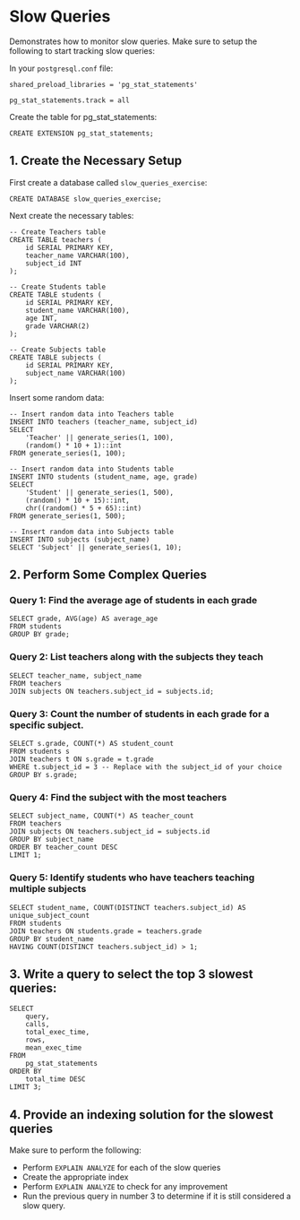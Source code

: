 # Slow Queries

Demonstrates how to monitor slow queries. Make sure to setup the following to start tracking slow queries:

In your `postgresql.conf` file:

```
shared_preload_libraries = 'pg_stat_statements'

pg_stat_statements.track = all
```

Create the table for pg_stat_statements:

```
CREATE EXTENSION pg_stat_statements;
```

## 1. Create the Necessary Setup

First create a database called `slow_queries_exercise`:

```
CREATE DATABASE slow_queries_exercise;
```

Next create the necessary tables:

```
-- Create Teachers table
CREATE TABLE teachers (
    id SERIAL PRIMARY KEY,
    teacher_name VARCHAR(100),
    subject_id INT
);

-- Create Students table
CREATE TABLE students (
    id SERIAL PRIMARY KEY,
    student_name VARCHAR(100),
    age INT,
    grade VARCHAR(2)
);

-- Create Subjects table
CREATE TABLE subjects (
    id SERIAL PRIMARY KEY,
    subject_name VARCHAR(100)
);
```

Insert some random data:

```
-- Insert random data into Teachers table
INSERT INTO teachers (teacher_name, subject_id)
SELECT
    'Teacher' || generate_series(1, 100),
    (random() * 10 + 1)::int
FROM generate_series(1, 100);

-- Insert random data into Students table
INSERT INTO students (student_name, age, grade)
SELECT
    'Student' || generate_series(1, 500),
    (random() * 10 + 15)::int,
    chr((random() * 5 + 65)::int)
FROM generate_series(1, 500);

-- Insert random data into Subjects table
INSERT INTO subjects (subject_name)
SELECT 'Subject' || generate_series(1, 10);
```

## 2. Perform Some Complex Queries

### Query 1: Find the average age of students in each grade

```
SELECT grade, AVG(age) AS average_age
FROM students
GROUP BY grade;
```

### Query 2: List teachers along with the subjects they teach 

```
SELECT teacher_name, subject_name
FROM teachers
JOIN subjects ON teachers.subject_id = subjects.id;
```

### Query 3: Count the number of students in each grade for a specific subject.

```
SELECT s.grade, COUNT(*) AS student_count
FROM students s
JOIN teachers t ON s.grade = t.grade
WHERE t.subject_id = 3 -- Replace with the subject_id of your choice
GROUP BY s.grade;
```

### Query 4: Find the subject with the most teachers

```
SELECT subject_name, COUNT(*) AS teacher_count
FROM teachers
JOIN subjects ON teachers.subject_id = subjects.id
GROUP BY subject_name
ORDER BY teacher_count DESC
LIMIT 1;
```

### Query 5: Identify students who have teachers teaching multiple subjects


```
SELECT student_name, COUNT(DISTINCT teachers.subject_id) AS unique_subject_count
FROM students
JOIN teachers ON students.grade = teachers.grade
GROUP BY student_name
HAVING COUNT(DISTINCT teachers.subject_id) > 1;
```

## 3. Write a query to select the top 3 slowest queries:

```
SELECT
    query,
    calls,
    total_exec_time,
    rows,
    mean_exec_time
FROM
    pg_stat_statements
ORDER BY
    total_time DESC
LIMIT 3;
```

## 4. Provide an indexing solution for the slowest queries

Make sure to perform the following:
* Perform `EXPLAIN ANALYZE` for each of the slow queries
* Create the appropriate index
* Perform `EXPLAIN ANALYZE` to check for any improvement
* Run the previous query in number 3 to determine if it is still considered a slow query.
